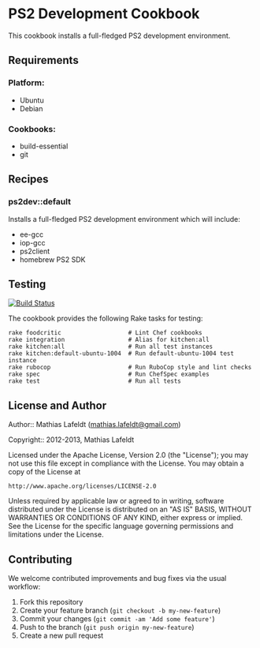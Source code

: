 PS2 Development Cookbook
========================

This cookbook installs a full-fledged PS2 development environment.

Requirements
------------

### Platform:

* Ubuntu
* Debian

### Cookbooks:

* build-essential
* git

Recipes
-------

### ps2dev::default

Installs a full-fledged PS2 development environment which will include:

- ee-gcc
- iop-gcc
- ps2client
- homebrew PS2 SDK

Testing
-------

[![Build Status](https://travis-ci.org/mlafeldt/ps2dev-cookbook.png?branch=master)](https://travis-ci.org/mlafeldt/ps2dev-cookbook)

The cookbook provides the following Rake tasks for testing:

    rake foodcritic                   # Lint Chef cookbooks
    rake integration                  # Alias for kitchen:all
    rake kitchen:all                  # Run all test instances
    rake kitchen:default-ubuntu-1004  # Run default-ubuntu-1004 test instance
    rake rubocop                      # Run RuboCop style and lint checks
    rake spec                         # Run ChefSpec examples
    rake test                         # Run all tests

License and Author
------------------

Author:: Mathias Lafeldt (<mathias.lafeldt@gmail.com>)

Copyright:: 2012-2013, Mathias Lafeldt

Licensed under the Apache License, Version 2.0 (the "License");
you may not use this file except in compliance with the License.
You may obtain a copy of the License at

    http://www.apache.org/licenses/LICENSE-2.0

Unless required by applicable law or agreed to in writing, software
distributed under the License is distributed on an "AS IS" BASIS,
WITHOUT WARRANTIES OR CONDITIONS OF ANY KIND, either express or implied.
See the License for the specific language governing permissions and
limitations under the License.

Contributing
------------

We welcome contributed improvements and bug fixes via the usual workflow:

1. Fork this repository
2. Create your feature branch (`git checkout -b my-new-feature`)
3. Commit your changes (`git commit -am 'Add some feature'`)
4. Push to the branch (`git push origin my-new-feature`)
5. Create a new pull request
